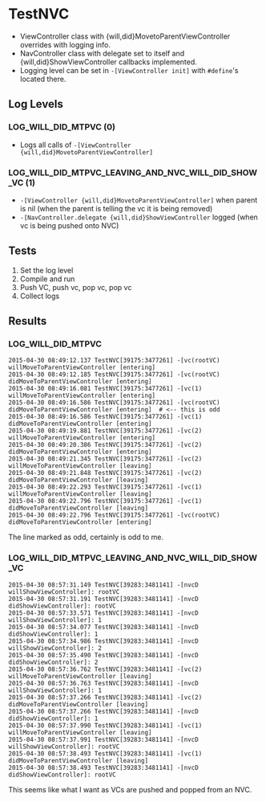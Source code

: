 # TestNVC

 * ViewController class with {will,did}MovetoParentViewController overrides with logging info.
 * NavController class with delegate set to itself and {will,did}ShowViewController callbacks implemented.
 * Logging level can be set in `-[ViewController init]` with `#define`'s located there.

## Log Levels
### LOG_WILL_DID_MTPVC (0)

 * Logs all calls of `-[ViewController {will,did}MovetoParentViewController]`

### LOG_WILL_DID_MTPVC_LEAVING_AND_NVC_WILL_DID_SHOW_VC (1)

 * `-[ViewController {will,did}MovetoParentViewController]` when parent is nil (when the parent is telling the vc it is being removed)
 * `-[NavController.delegate {will,did}ShowViewController` logged (when vc is being pushed onto NVC)

## Tests

 1) Set the log level
 2) Compile and run
 3) Push VC, push vc, pop vc, pop vc
 4) Collect logs

## Results

### LOG_WILL_DID_MTPVC

```
2015-04-30 08:49:12.137 TestNVC[39175:3477261] -[vc(rootVC) willMoveToParentViewController [entering]
2015-04-30 08:49:12.185 TestNVC[39175:3477261] -[vc(rootVC) didMoveToParentViewController [entering]
2015-04-30 08:49:16.081 TestNVC[39175:3477261] -[vc(1) willMoveToParentViewController [entering]
2015-04-30 08:49:16.586 TestNVC[39175:3477261] -[vc(rootVC) didMoveToParentViewController [entering]  # <-- this is odd
2015-04-30 08:49:16.586 TestNVC[39175:3477261] -[vc(1) didMoveToParentViewController [entering]
2015-04-30 08:49:19.881 TestNVC[39175:3477261] -[vc(2) willMoveToParentViewController [entering]
2015-04-30 08:49:20.386 TestNVC[39175:3477261] -[vc(2) didMoveToParentViewController [entering]
2015-04-30 08:49:21.345 TestNVC[39175:3477261] -[vc(2) willMoveToParentViewController [leaving]
2015-04-30 08:49:21.848 TestNVC[39175:3477261] -[vc(2) didMoveToParentViewController [leaving]
2015-04-30 08:49:22.293 TestNVC[39175:3477261] -[vc(1) willMoveToParentViewController [leaving]
2015-04-30 08:49:22.796 TestNVC[39175:3477261] -[vc(1) didMoveToParentViewController [leaving]
2015-04-30 08:49:22.796 TestNVC[39175:3477261] -[vc(rootVC) didMoveToParentViewController [entering]
```

The line marked as odd, certainly is odd to me.

### LOG_WILL_DID_MTPVC_LEAVING_AND_NVC_WILL_DID_SHOW_VC

```
2015-04-30 08:57:31.149 TestNVC[39283:3481141] -[nvcD willShowViewController]: rootVC
2015-04-30 08:57:31.191 TestNVC[39283:3481141] -[nvcD didShowViewController]: rootVC
2015-04-30 08:57:33.571 TestNVC[39283:3481141] -[nvcD willShowViewController]: 1
2015-04-30 08:57:34.077 TestNVC[39283:3481141] -[nvcD didShowViewController]: 1
2015-04-30 08:57:34.986 TestNVC[39283:3481141] -[nvcD willShowViewController]: 2
2015-04-30 08:57:35.490 TestNVC[39283:3481141] -[nvcD didShowViewController]: 2
2015-04-30 08:57:36.762 TestNVC[39283:3481141] -[vc(2) willMoveToParentViewController [leaving]
2015-04-30 08:57:36.763 TestNVC[39283:3481141] -[nvcD willShowViewController]: 1
2015-04-30 08:57:37.266 TestNVC[39283:3481141] -[vc(2) didMoveToParentViewController [leaving]
2015-04-30 08:57:37.266 TestNVC[39283:3481141] -[nvcD didShowViewController]: 1
2015-04-30 08:57:37.990 TestNVC[39283:3481141] -[vc(1) willMoveToParentViewController [leaving]
2015-04-30 08:57:37.991 TestNVC[39283:3481141] -[nvcD willShowViewController]: rootVC
2015-04-30 08:57:38.493 TestNVC[39283:3481141] -[vc(1) didMoveToParentViewController [leaving]
2015-04-30 08:57:38.493 TestNVC[39283:3481141] -[nvcD didShowViewController]: rootVC
```

This seems like what I want as VCs are pushed and popped from an NVC.
